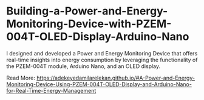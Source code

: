 # Building-a-Power-and-Energy-Monitoring-Device-with-PZEM-004T-OLED-Display-Arduino-Nano
I designed and developed a Power and Energy Monitoring Device that offers real-time insights into energy consumption by leveraging the functionality of the PZEM-004T module, Arduino Nano, and an OLED display.

Read More: https://adekeyedamilarelekan.github.io/#A-Power-and-Energy-Monitoring-Device-Using-PZEM-004T-OLED-Display-and-Arduino-Nano-for-Real-Time-Energy-Management
